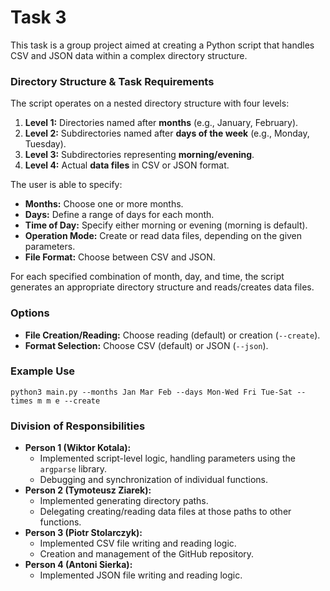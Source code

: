# Task 3

This task is a group project aimed at creating a Python script that handles CSV and JSON data within a complex directory structure.

### Directory Structure & Task Requirements

The script operates on a nested directory structure with four levels:
1. **Level 1:** Directories named after **months** (e.g., January, February).
2. **Level 2:** Subdirectories named after **days of the week** (e.g., Monday, Tuesday).
3. **Level 3:** Subdirectories representing **morning/evening**.
4. **Level 4:** Actual **data files** in CSV or JSON format.

The user is able to specify:
- **Months:** Choose one or more months.
- **Days:** Define a range of days for each month.
- **Time of Day:** Specify either morning or evening (morning is default).
- **Operation Mode:** Create or read data files, depending on the given parameters.
- **File Format:** Choose between CSV and JSON.

For each specified combination of month, day, and time, the script generates an appropriate directory structure and reads/creates data files.

### Options

- **File Creation/Reading:** Choose reading (default) or creation (`--create`).
- **Format Selection:** Choose CSV (default) or JSON (`--json`).

### Example Use
`python3 main.py --months Jan Mar Feb --days Mon-Wed Fri Tue-Sat --times m m e --create`

### Division of Responsibilities
- **Person 1 (Wiktor Kotala):**
  - Implemented script-level logic, handling parameters using the `argparse` library.
  - Debugging and synchronization of individual functions.
- **Person 2 (Tymoteusz Ziarek):**
  - Implemented generating directory paths.
  - Delegating creating/reading data files at those paths to other functions.
- **Person 3 (Piotr Stolarczyk):**
  - Implemented CSV file writing and reading logic.
  - Creation and management of the GitHub repository.
- **Person 4 (Antoni Sierka):**
  - Implemented JSON file writing and reading logic.
